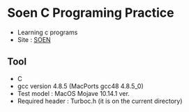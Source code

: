 # Soen C Programing Practice
* Learning c programs
* Site : [SOEN](soen.kr)
## Tool
* C  
* gcc version 4.8.5 (MacPorts gcc48 4.8.5_0)
* Test model : MacOS Mojave 10.14.1 ver.
* Required header : Turboc.h (it is on the current directory)
